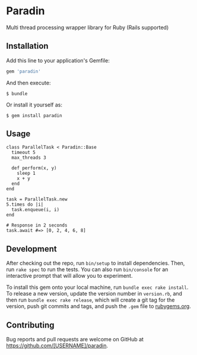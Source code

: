 # Paradin

Multi thread processing wrapper library for Ruby (Rails supported)

## Installation

Add this line to your application's Gemfile:

```ruby
gem 'paradin'
```

And then execute:

    $ bundle

Or install it yourself as:

    $ gem install paradin

## Usage

```
class ParallelTask < Paradin::Base
  timeout 5
  max_threads 3

  def perform(x, y)
    sleep 1
    x + y
  end
end

task = ParallelTask.new
5.times do |i|
  task.enqueue(i, i)
end

# Response in 2 seconds
task.await #=> [0, 2, 4, 6, 8]
```

## Development

After checking out the repo, run `bin/setup` to install dependencies. Then, run `rake spec` to run the tests. You can also run `bin/console` for an interactive prompt that will allow you to experiment.

To install this gem onto your local machine, run `bundle exec rake install`. To release a new version, update the version number in `version.rb`, and then run `bundle exec rake release`, which will create a git tag for the version, push git commits and tags, and push the `.gem` file to [rubygems.org](https://rubygems.org).

## Contributing

Bug reports and pull requests are welcome on GitHub at https://github.com/[USERNAME]/paradin.
